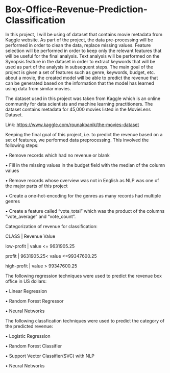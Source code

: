 # Box-Office-Revenue-Prediction-Classification

In this project, I will be using of dataset that contains movie metadata from Kaggle website. As part of the project, the data pre-processing will be performed in order to clean the data, replace missing values. Feature selection will be performed in order to keep only the relevant features that will be useful for the final analysis. Text analysis will be performed on the Synopsis feature in the dataset in order to extract keywords that will be used as part of the analysis in subsequent steps. The main goal of the project is given a set of features such as genre, keywords, budget, etc. about a movie, the created model will be able to predict the revenue that can be generated based on the information that the model has learned using data from similar movies.

The dataset used in this project was taken from Kaggle which is an online community for data scientists and machine learning practitioners. The dataset contains metadata for 45,000 movies listed in the MovieLens Dataset.

Link: https://www.kaggle.com/rounakbanik/the-movies-dataset

Keeping the final goal of this project, i.e. to predict the revenue based on a set of features, we performed data preprocessing. This involved the following steps:

•	Remove records which had no revenue or blank

•	Fill in the missing values in the budget field with the median of the column values

•	Remove records whose overview was not in English as NLP was one of the major parts of this project

•	Create a one-hot-encoding for the genres as many records had multiple genres

•	Create a feature called “vote_total” which was the product of the columns “vote_average” and “vote_count”. 

Categorization of revenue for classification:

CLASS	    |    Revenue Value

low-profit |   value <= 9631905.25

profit	   |  9631905.25< value <=99347600.25

high-profit  |  value > 99347600.25

The following regression techniques were used to predict the revenue box office in US dollars:

•	Linear Regression

•	Random Forest Regressor

•	Neural Networks


The following classfication techniques were used to predict the category of the predicted revenue:

•	Logistic Regression

•	Random Forest Classifier

•	Support Vector Classifier(SVC) with NLP

•	Neural Networks

